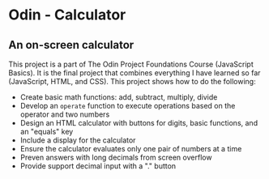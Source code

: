 # Odin - Calculator

## An on-screen calculator

This project is a part of The Odin Project Foundations Course (JavaScript Basics). It is the final project that combines everything I have learned so far (JavaScript, HTML, and CSS). This project shows how to do the following:
 
 * Create basic math functions: add, subtract, multiply, divide
 * Develop an `operate` function to execute operations based on the operator and two numbers
 * Design an HTML calculator with buttons for digits, basic functions, and an "equals" key
 * Include a display for the calculator
 * Ensure the calculator evaluates only one pair of numbers at a time
 * Preven answers with long decimals from screen overflow
 * Provide support decimal input with a "." button